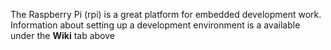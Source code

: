 The Raspberry Pi (rpi) is a great platform for embedded development work.  Information about setting up a development environment is a available under the **Wiki** tab above 
